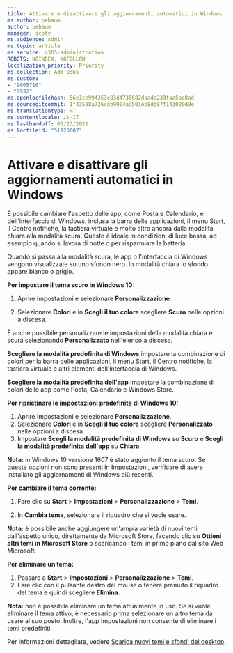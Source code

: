```yaml
---
title: Attivare e disattivare gli aggiornamenti automatici in Windows
ms.author: pebaum
author: pebaum
manager: scotv
ms.audience: Admin
ms.topic: article
ms.service: o365-administration
ROBOTS: NOINDEX, NOFOLLOW
localization_priority: Priority
ms.collection: Adm_O365
ms.custom:
- "9005716"
- "9932"
ms.openlocfilehash: 56e1ce994353c83d4735682daada233faa5ae8ad
ms.sourcegitcommit: 1f43598a726cdb9904aa501eb8db87f143020d9e
ms.translationtype: HT
ms.contentlocale: it-IT
ms.lasthandoff: 03/23/2021
ms.locfileid: "51123087"
---
```

# <a name="turn-on-and-off-automatic-updates-in-windows"></a>Attivare e disattivare gli aggiornamenti automatici in Windows

È possibile cambiare l'aspetto delle app, come Posta e Calendario, e dell'interfaccia di Windows, inclusa la barra delle applicazioni, il menu Start, il Centro notifiche, la tastiera virtuale e molto altro ancora dalla modalità chiara alla modalità scura. Questo è ideale in condizioni di luce bassa, ad esempio quando si lavora di notte o per risparmiare la batteria.  

Quando si passa alla modalità scura, le app o l'interfaccia di Windows vengono visualizzate su uno sfondo nero. In modalità chiara lo sfondo appare bianco o grigio.
 
**Per impostare il tema scuro in Windows 10:**

1. Aprire Impostazioni e selezionare **Personalizzazione**.
  
1. Selezionare **Colori** e in **Scegli il tuo colore** scegliere **Scuro** nelle opzioni a discesa.

È anche possibile personalizzare le impostazioni della modalità chiara e scura selezionando **Personalizzato** nell'elenco a discesa.

**Scegliere la modalità predefinita di Windows** impostare la combinazione di colori per la barra delle applicazioni, il menu Start, il Centro notifiche, la tastiera virtuale e altri elementi dell'interfaccia di Windows.  

**Scegliere la modalità predefinita dell'app** impostare la combinazione di colori delle app come Posta, Calendario e Windows Store.
 
**Per ripristinare le impostazioni predefinite di Windows 10:**

1. Aprire Impostazioni e selezionare **Personalizzazione**.  
1. Selezionare **Colori** e in **Scegli il tuo colore** scegliere **Personalizzato** nelle opzioni a discesa.  
1. Impostare **Scegli la modalità predefinita di Windows** su **Scuro** e **Scegli la modalità predefinita dell'app** su **Chiaro**.

**Nota:** in Windows 10 versione 1607 è stato aggiunto il tema scuro. Se queste opzioni non sono presenti in Impostazioni, verificare di avere installato gli aggiornamenti di Windows più recenti.

**Per cambiare il tema corrente:**

1. Fare clic su **Start** > **Impostazioni** > **Personalizzazione** > **Temi**.  

1. In **Cambia tema**, selezionare il riquadro che si vuole usare. 

**Nota:** è possibile anche aggiungere un'ampia varietà di nuovi temi dall'aspetto unico, direttamente da Microsoft Store, facendo clic su **Ottieni altri temi in Microsoft Store** o scaricando i temi in primo piano dal sito Web Microsoft.

**Per eliminare un tema:**

1. Passare a **Start** > **Impostazioni** > **Personalizzazione** > **Temi**. 
1. Fare clic con il pulsante destro del mouse o tenere premuto il riquadro del tema e quindi scegliere **Elimina**. 

**Nota:** non è possibile eliminare un tema attualmente in uso. Se si vuole eliminare il tema attivo, è necessario prima selezionare un altro tema da usare al suo posto. Inoltre, l'app Impostazioni non consente di eliminare i temi predefiniti.

Per informazioni dettagliate, vedere [Scarica nuovi temi e sfondi del desktop](https://support.microsoft.com/windows/get-new-themes-and-desktop-backgrounds-09e3e0a6-02e3-5ecd-22a1-5d048e3cb0d3).

